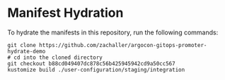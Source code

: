 # Manifest Hydration

To hydrate the manifests in this repository, run the following commands:

```shell
git clone https://github.com/zachaller/argocon-gitops-promoter-hydrate-demo
# cd into the cloned directory
git checkout b88cd049407dc878c56b425945942cd9a50cc567
kustomize build ./user-configuration/staging/integration
```
